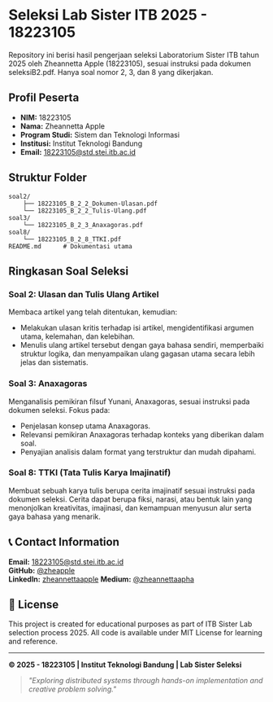 # Seleksi Lab Sister ITB 2025 - 18223105

Repository ini berisi hasil pengerjaan seleksi Laboratorium Sister ITB tahun 2025 oleh Zheannetta Apple (18223105), sesuai instruksi pada dokumen seleksiB2.pdf. Hanya soal nomor 2, 3, dan 8 yang dikerjakan.

## Profil Peserta

- **NIM:** 18223105
- **Nama:** Zheannetta Apple
- **Program Studi:** Sistem dan Teknologi Informasi
- **Institusi:** Institut Teknologi Bandung
- **Email:** 18223105@std.stei.itb.ac.id

## Struktur Folder

```
soal2/
    ├── 18223105_B_2_2_Dokumen-Ulasan.pdf
    └── 18223105_B_2_2_Tulis-Ulang.pdf
soal3/
    └── 18223105_B_2_3_Anaxagoras.pdf
soal8/
    └── 18223105_B_2_8_TTKI.pdf
README.md      # Dokumentasi utama
```


## Ringkasan Soal Seleksi 

### Soal 2: Ulasan dan Tulis Ulang Artikel
Membaca artikel yang telah ditentukan, kemudian:
- Melakukan ulasan kritis terhadap isi artikel, mengidentifikasi argumen utama, kelemahan, dan kelebihan.
- Menulis ulang artikel tersebut dengan gaya bahasa sendiri, memperbaiki struktur logika, dan menyampaikan ulang gagasan utama secara lebih jelas dan sistematis.

### Soal 3: Anaxagoras
Menganalisis pemikiran filsuf Yunani, Anaxagoras, sesuai instruksi pada dokumen seleksi. Fokus pada:
- Penjelasan konsep utama Anaxagoras.
- Relevansi pemikiran Anaxagoras terhadap konteks yang diberikan dalam soal.
- Penyajian analisis dalam format yang terstruktur dan mudah dipahami.

### Soal 8: TTKI (Tata Tulis Karya Imajinatif)
Membuat sebuah karya tulis berupa cerita imajinatif sesuai instruksi pada dokumen seleksi. Cerita dapat berupa fiksi, narasi, atau bentuk lain yang menonjolkan kreativitas, imajinasi, dan kemampuan menyusun alur serta gaya bahasa yang menarik.


## 📞 Contact Information

**Email:** 18223105@std.stei.itb.ac.id  
**GitHub:** [@zheapple](https://github.com/zheapple)  
**LinkedIn:** [zheannettaapple](linkedin.com/in/zheannettaapple)
**Medium:** [@zheannettaapha](https://medium.com/@zheannettaapha)

## 📄 License

This project is created for educational purposes as part of ITB Sister Lab selection process 2025. All code is available under MIT License for learning and reference.

---

**© 2025 - 18223105 | Institut Teknologi Bandung | Lab Sister Seleksi**

> *"Exploring distributed systems through hands-on implementation and creative problem solving."*
